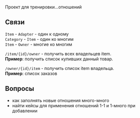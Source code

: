 Проект для тренировки...отношений

## Связи
`Item` - `Adapter` - один к одному  
`Category` - `Item` -  один ко многим  
`Item` - `Owner` - многие ко многим  

`/item/{id}/owner` - получить всех владельцев item.    
**Пример**: получить список купивших данный товар.

`/owner/{id}/item` - получить список item владельца.  
**Пример**: список заказов


## Вопросы
- как заполнять новые отношения много-много
- найти кейсы для применения отношений 1-1 и 1-много при добавлении
